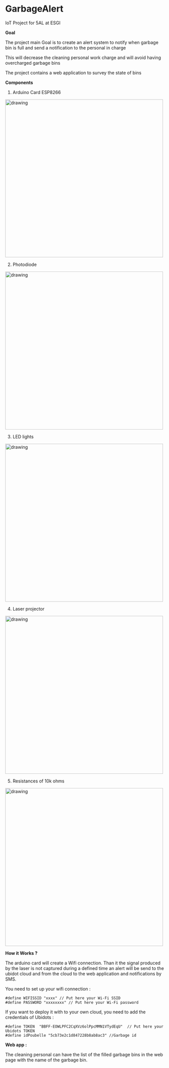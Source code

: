 # GarbageAlert

IoT Project for 5AL at ESGI

**Goal**

The project main Goal is to create an alert system to notify when garbage bin is full and send a notification to the personal in charge

This will decrease the cleaning personal work charge and will avoid having overcharged garbage bins 

The project contains a web application to survey the state of bins

**Components**

1. Arduino Card ESP8266
<img src="https://leetechbd.com/wp-content/uploads/2018/01/WeMos-D1-Mini-V2-NodeMcu.jpg" alt="drawing" width="500"/>

2. Photodiode
<img src="https://media.digikey.com/photos/Sharp%20Photos/BS120,520.jpg" alt="drawing" width="500"/>

3. LED lights
<img src="https://www.kitronik.co.uk/media/catalog/product/cache/1/image/9df78eab33525d08d6e5fb8d27136e95/3/5/3550_large_white_5mm_mega_bright_led.jpg" alt="drawing" width="500"/>

4. Laser projector 
<img src="https://leeselectronic.com/26569-home_default/laser-pointer-small-3v-18ma-add-22-ohm-25ma.jpg" alt="drawing" width="500"/>

5. Resistances of 10k ohms
<img src="http://www.elektronique.fr/img/img_pr_news/electronique/resistances/800px-3_Resistors.jpg" alt="drawing" width="500"/>


**How it Works ?**

The arduino card will create a Wifi connection. Than it the signal produced by the laser is not captured during a defined time an alert will be send to the ubidot cloud and from the cloud to the web application and notifications by SMS. 

You need to set up your wifi connection : 
```
#define WIFISSID "xxxx" // Put here your Wi-Fi SSID
#define PASSWORD "xxxxxxxx" // Put here your Wi-Fi password
```

If you want to deploy it with to your own cloud, you need to add the credentials of Ubidots : 

```
#define TOKEN  "BBFF-EOWLPFC2CqXVz6olPpcMMN1VTydEqU"  // Put here your Ubidots TOKEN
#define idPoubelle "5cb73e2c1d847228b8ab8ac3" //Garbage id
```

**Web app :**

The cleaning personal can have the list of the filled garbage bins in the web page with the name of the garbage bin.  
